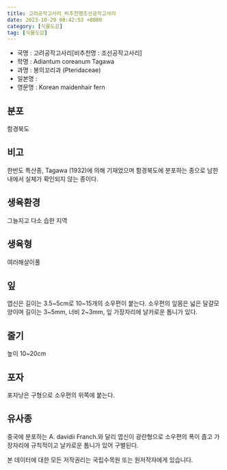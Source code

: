 ```yaml
---
title: 고려공작고사리_비추천명조선공작고사리
date: 2023-10-29 00:42:53 +0800
category: [식물도감]
tag: [식물도감]
---
```




- 국명 : 고려공작고사리[비추천명 : 조선공작고사리]
- 학명 : Adiantum coreanum Tagawa
- 과명 : 봉의꼬리과 (Pteridaceae)
- 일본명 : 
- 영문명 : Korean maidenhair fern


## 분포
함경북도
## 비고
한반도 특산종, Tagawa (1932)에 의해 기재었으며 함경북도에 분포하는 종으로 남한내에서 실체가 확인되지 않는 종이다.
## 생육환경
그늘지고 다소 습한 지역
## 생육형
여러해살이풀
## 잎
엽신은 길이는 3.5~5cm로 10~15개의 소우편이 붙는다. 소우편의 잎몸은 넓은 달걀모양이며 길이는 3~5mm, 너비 2~3mm, 잎 가장자리에 날카로운 톱니가 있다.
## 줄기
높이 10~20cm
## 포자
포자낭은 구형으로 소우편의 위쪽에 붙는다.
## 유사종
중국에 분포하는 A. davidii Franch.와 달리 엽신이 광란형으로 소우편의 폭이 좁고 가장자리에 규칙적이고 날카로운 톱니가 있어 구별된다.






본 데이터에 대한 모든 저작권리는 국립수목원 또는 원저작자에게 있습니다.
